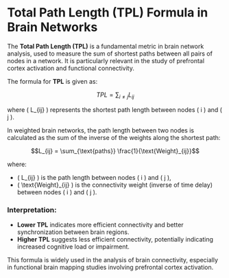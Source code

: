 # Total Path Length (TPL) Formula in Brain Networks

The **Total Path Length (TPL)** is a fundamental metric in brain network analysis, used to measure the sum of shortest paths between all pairs of nodes in a network. It is particularly relevant in the study of prefrontal cortex activation and functional connectivity.

The formula for **TPL** is given as:

$$TPL = \sum_{i \neq j} L_{ij}$$

where \( L_{ij} \) represents the shortest path length between nodes \( i \) and \( j \).

In weighted brain networks, the path length between two nodes is calculated as the sum of the inverse of the weights along the shortest path:

$$L_{ij} = \sum_{\text{paths}} \frac{1}{\text{Weight}_{ij}}$$

where:

- \( L_{ij} \) is the path length between nodes \( i \) and \( j \),
- \( \text{Weight}_{ij} \) is the connectivity weight (inverse of time delay) between nodes \( i \) and \( j \).

### **Interpretation**:
- **Lower TPL** indicates more efficient connectivity and better synchronization between brain regions.
- **Higher TPL** suggests less efficient connectivity, potentially indicating increased cognitive load or impairment.

This formula is widely used in the analysis of brain connectivity, especially in functional brain mapping studies involving prefrontal cortex activation.
